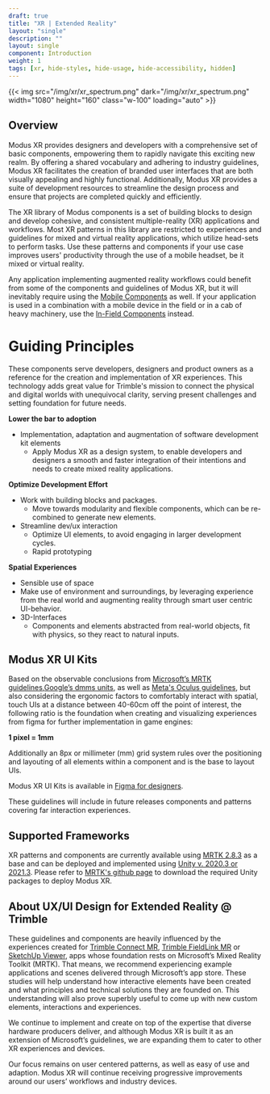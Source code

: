 ```yaml
---
draft: true
title: "XR | Extended Reality"
layout: "single"
description: ""
layout: single
component: Introduction
weight: 1
tags: [xr, hide-styles, hide-usage, hide-accessibility, hidden]
---
```


<style>
header .nav-item {
  display: none !important;
}
article .nav-tabs {
  display: none !important;
  opacity: 0;
}
</style>

{{< img src="/img/xr/xr_spectrum.png" dark="/img/xr/xr_spectrum.png" width="1080" height="160" class="w-100" loading="auto" >}}

## Overview

Modus XR provides designers and developers with a comprehensive set of basic components, empowering them to rapidly navigate this exciting new realm. By offering a shared vocabulary and adhering to industry guidelines, Modus XR facilitates the creation of branded user interfaces that are both visually appealing and highly functional. Additionally, Modus XR provides a suite of development resources to streamline the design process and ensure that projects are completed quickly and efficiently.

The XR library of Modus components is a set of building blocks to design and develop cohesive, and consistent multiple-reality (XR) applications and workflows. Most XR patterns in this library are restricted to experiences and guidelines for mixed and virtual reality applications, which utilize head-sets to perform tasks. Use these patterns and components if your use case improves users' productivity through the use of a mobile headset, be it mixed or virtual reality.

Any application implementing augmented reality workflows could benefit from some of the components and guidelines of Modus XR, but it will inevitably require using the [Mobile Components](/components/mobile/) as well. If your application is used in a combination with a mobile device in the field or in a cab of heavy machinery, use the [In-Field Components](/components/in-field/) instead.

# Guiding Principles

These components serve developers, designers and product owners as a reference for the creation and implementation of XR experiences.  This technology adds great value for Trimble's mission to connect the physical and digital worlds with unequivocal clarity, serving present challenges and setting foundation for future needs.

**Lower the bar to adoption**
- Implementation, adaptation and augmentation of software development kit elements
  - Apply Modus XR as a design system, to enable developers and designers a smooth and faster integration of their intentions and needs to create mixed reality applications.

**Optimize Development Effort**
- Work with building blocks and packages.
  - Move towards modularity and flexible components, which can be re-combined to generate new elements.
- Streamline dev/ux interaction
  - Optimize UI elements, to avoid engaging in larger development cycles.
  - Rapid prototyping

**Spatial Experiences**
- Sensible use of space
 - Make use of environment and surroundings, by leveraging experience from the real world and augmenting reality through smart user centric UI-behavior.
- 3D-Interfaces
  - Components and elements abstracted from real-world objects, fit with physics, so they react to natural inputs.

## Modus XR UI Kits

Based on the observable conclusions from [Microsoft’s MRTK guidelines](https://learn.microsoft.com/en-gb/windows/mixed-reality/mrtk-unity/mrtk2/?view=mrtkunity-2022-05#ux-building-blocks),[Google’s dmms units](https://www.ryanhinojosa.com/2018/01/08/device-independent/), as well as [Meta's Oculus guidelines](https://developer.oculus.com/resources/bp-vision/), but also considering the ergonomic factors to comfortably interact with spatial, touch UIs at a distance between 40-60cm off the point of interest, the following ratio is the foundation when creating and visualizing experiences from figma for further implementation in game engines:

**1 pixel = 1mm**

Additionally an 8px or millimeter (mm) grid system rules over the positioning and layouting of all elements within a component and is the base to layout UIs.

Modus XR UI Kits is available in [Figma for designers](/designers/).

These guidelines will include in future releases components and patterns covering far interaction experiences.

## Supported Frameworks

XR patterns and components are currently available using [MRTK 2.8.3](https://learn.microsoft.com/en-us/windows/mixed-reality/mrtk-unity/mrtk2/?view=mrtkunity-2022-05) as a base and can be deployed and implemented using [Unity v. 2020.3 or 2021.3](https://unity.com/download).  Please refer to [MRTK's github page](https://github.com/Microsoft/MixedRealityToolkit-Unity/releases) to download the required Unity packages to deploy Modus XR.

## About UX/UI Design for Extended Reality @ Trimble

These guidelines and components are heavily influenced by the experiences created for [Trimble Connect MR](https://fieldtech.trimble.com/en/product/trimble-connect-mr), [Trimble FieldLink MR](https://fieldtech.trimble.com/product/trimble-fieldlink-mr) or [SketchUp Viewer](https://help.sketchup.com/en/sketchup-viewer/sketchup-viewer-hololens), apps whose foundation rests on Microsoft’s Mixed Reality Toolkit (MRTK). That means, we recommend experiencing example applications and scenes delivered through Microsoft’s app store.  These studies will help understand how interactive elements have been created and what principles and technical solutions they are founded on.  This understanding will also prove superbly useful to come up with new custom elements, interactions and experiences.

We continue to implement and create on top of the expertise that diverse hardware producers deliver, and although Modus XR is built it as an extension of Microsoft’s guidelines, we are expanding them to cater to other XR experiences and devices.

Our focus remains on user centered patterns, as well as easy of use and adaption.  Modus XR will continue receiving progressive improvements around our users’ workflows and industry devices.

